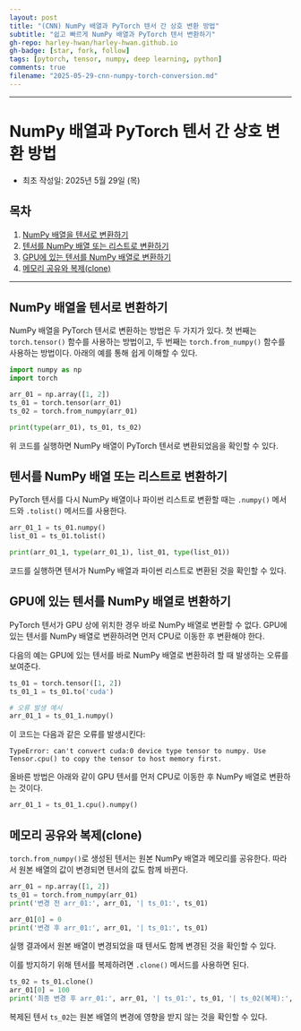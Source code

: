 ```yaml
---
layout: post
title: "(CNN) NumPy 배열과 PyTorch 텐서 간 상호 변환 방법"
subtitle: "쉽고 빠르게 NumPy 배열과 PyTorch 텐서 변환하기"
gh-repo: harley-hwan/harley-hwan.github.io
gh-badge: [star, fork, follow]
tags: [pytorch, tensor, numpy, deep learning, python]
comments: true
filename: "2025-05-29-cnn-numpy-torch-conversion.md"
---
```


------------------------------------------------

# NumPy 배열과 PyTorch 텐서 간 상호 변환 방법

* 최초 작성일: 2025년 5월 29일 (목)

## 목차

1. [NumPy 배열을 텐서로 변환하기](#numpy-배열을-텐서로-변환하기)
2. [텐서를 NumPy 배열 또는 리스트로 변환하기](#텐서를-numpy-배열-또는-리스트로-변환하기)
3. [GPU에 있는 텐서를 NumPy 배열로 변환하기](#gpu에-있는-텐서를-numpy-배열로-변환하기)
4. [메모리 공유와 복제(clone)](#메모리-공유와-복제clone)

---

## NumPy 배열을 텐서로 변환하기

NumPy 배열을 PyTorch 텐서로 변환하는 방법은 두 가지가 있다. 첫 번째는 `torch.tensor()` 함수를 사용하는 방법이고, 두 번째는 `torch.from_numpy()` 함수를 사용하는 방법이다. 아래의 예를 통해 쉽게 이해할 수 있다.

```python
import numpy as np
import torch

arr_01 = np.array([1, 2])
ts_01 = torch.tensor(arr_01)
ts_02 = torch.from_numpy(arr_01)

print(type(arr_01), ts_01, ts_02)
```

위 코드를 실행하면 NumPy 배열이 PyTorch 텐서로 변환되었음을 확인할 수 있다.

## 텐서를 NumPy 배열 또는 리스트로 변환하기

PyTorch 텐서를 다시 NumPy 배열이나 파이썬 리스트로 변환할 때는 `.numpy()` 메서드와 `.tolist()` 메서드를 사용한다.

```python
arr_01_1 = ts_01.numpy()
list_01 = ts_01.tolist()

print(arr_01_1, type(arr_01_1), list_01, type(list_01))
```

코드를 실행하면 텐서가 NumPy 배열과 파이썬 리스트로 변환된 것을 확인할 수 있다.

## GPU에 있는 텐서를 NumPy 배열로 변환하기

PyTorch 텐서가 GPU 상에 위치한 경우 바로 NumPy 배열로 변환할 수 없다. GPU에 있는 텐서를 NumPy 배열로 변환하려면 먼저 CPU로 이동한 후 변환해야 한다.

다음의 예는 GPU에 있는 텐서를 바로 NumPy 배열로 변환하려 할 때 발생하는 오류를 보여준다.

```python
ts_01 = torch.tensor([1, 2])
ts_01_1 = ts_01.to('cuda')

# 오류 발생 예시
arr_01_1 = ts_01_1.numpy()
```

이 코드는 다음과 같은 오류를 발생시킨다:

```text
TypeError: can't convert cuda:0 device type tensor to numpy. Use Tensor.cpu() to copy the tensor to host memory first.
```

올바른 방법은 아래와 같이 GPU 텐서를 먼저 CPU로 이동한 후 NumPy 배열로 변환하는 것이다.

```python
arr_01_1 = ts_01_1.cpu().numpy()
```

## 메모리 공유와 복제(clone)

`torch.from_numpy()`로 생성된 텐서는 원본 NumPy 배열과 메모리를 공유한다. 따라서 원본 배열의 값이 변경되면 텐서의 값도 함께 바뀐다.

```python
arr_01 = np.array([1, 2])
ts_01 = torch.from_numpy(arr_01)
print('변경 전 arr_01:', arr_01, '| ts_01:', ts_01)

arr_01[0] = 0
print('변경 후 arr_01:', arr_01, '| ts_01:', ts_01)
```

실행 결과에서 원본 배열이 변경되었을 때 텐서도 함께 변경된 것을 확인할 수 있다.

이를 방지하기 위해 텐서를 복제하려면 `.clone()` 메서드를 사용하면 된다.

```python
ts_02 = ts_01.clone()
arr_01[0] = 100
print('최종 변경 후 arr_01:', arr_01, '| ts_01:', ts_01, '| ts_02(복제):', ts_02)
```

복제된 텐서 `ts_02`는 원본 배열의 변경에 영향을 받지 않는 것을 확인할 수 있다.
